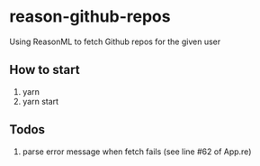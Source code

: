 # reason-github-repos
Using ReasonML to fetch Github repos for the given user


## How to start

1. yarn
2. yarn start


## Todos

1. parse error message when fetch fails (see line #62 of App.re)
